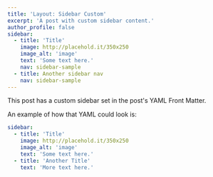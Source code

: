 ```yaml
---
title: 'Layout: Sidebar Custom'
excerpt: 'A post with custom sidebar content.'
author_profile: false
sidebar:
  - title: 'Title'
    image: http://placehold.it/350x250
    image_alt: 'image'
    text: 'Some text here.'
    nav: sidebar-sample
  - title: Another sidebar nav
    nav: sidebar-sample
---
```


This post has a custom sidebar set in the post's YAML Front Matter.

An example of how that YAML could look is:

```yaml
sidebar:
  - title: 'Title'
    image: http://placehold.it/350x250
    image_alt: 'image'
    text: 'Some text here.'
  - title: 'Another Title'
    text: 'More text here.'
```

